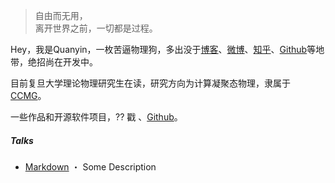 > 自由而无用，  
> 离开世界之前，一切都是过程。

Hey，我是Quanyin，一枚苦逼物理狗，多出没于[博客](https://qytang326.github.io)、[微博](weibo.com/)、[知乎](https://www.zhihu.com/people/qytang326)、[Github](http://github.com/qytan326)等地带，绝招尚在开发中。

目前复旦大学理论物理研究生在读，研究方向为计算凝聚态物理，隶属于[CCMG](http://www.physics.fudan.edu.cn/tps/people/xggong/)。

一些作品和开源软件项目，?? 戳 [](link)、[Github](http://github.com/qytang326)。 


##### Talks

- [Markdown](//qytang326.github.io/blog/2017/07/06/Markdown-syntax/) ・ Some Description